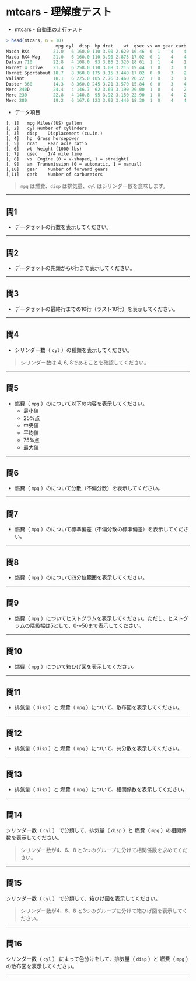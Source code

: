 # mtcars - 理解度テスト

* mtcars - 自動車の走行テスト

```r
> head(mtcars, n = 10)
                   mpg cyl  disp  hp drat    wt  qsec vs am gear carb
Mazda RX4         21.0   6 160.0 110 3.90 2.620 16.46  0  1    4    4
Mazda RX4 Wag     21.0   6 160.0 110 3.90 2.875 17.02  0  1    4    4
Datsun 710        22.8   4 108.0  93 3.85 2.320 18.61  1  1    4    1
Hornet 4 Drive    21.4   6 258.0 110 3.08 3.215 19.44  1  0    3    1
Hornet Sportabout 18.7   8 360.0 175 3.15 3.440 17.02  0  0    3    2
Valiant           18.1   6 225.0 105 2.76 3.460 20.22  1  0    3    1
Duster 360        14.3   8 360.0 245 3.21 3.570 15.84  0  0    3    4
Merc 240D         24.4   4 146.7  62 3.69 3.190 20.00  1  0    4    2
Merc 230          22.8   4 140.8  95 3.92 3.150 22.90  1  0    4    2
Merc 280          19.2   6 167.6 123 3.92 3.440 18.30  1  0    4    4
```

* データ項目

```
[, 1]	mpg	Miles/(US) gallon
[, 2]	cyl	Number of cylinders
[, 3]	disp	Displacement (cu.in.)
[, 4]	hp	Gross horsepower
[, 5]	drat	Rear axle ratio
[, 6]	wt	Weight (1000 lbs)
[, 7]	qsec	1/4 mile time
[, 8]	vs	Engine (0 = V-shaped, 1 = straight)
[, 9]	am	Transmission (0 = automatic, 1 = manual)
[,10]	gear	Number of forward gears
[,11]	carb	Number of carburetors
```

> `mpg` は燃費、`disp` は排気量、`cyl` はシリンダー数を意味します。

---

## 問1

* データセットの行数を表示してください。

---

## 問2

* データセットの先頭から6行まで表示してください。

---

## 問3

* データセットの最終行までの10行（ラスト10行）を表示してください。

---

## 問4

* シリンダー数（ `cyl` ）の種類を表示してください。

> シリンダー数は 4, 6, 8であることを確認してください。

---

## 問5

* 燃費（ `mpg` ）のについて以下の内容を表示してください。
  * 最小値
  * 25%点
  * 中央値
  * 平均値
  * 75%点
  * 最大値

---

## 問6

* 燃費（ `mpg` ）のについて分散（不偏分散）を表示してください。

---

## 問7

* 燃費（ `mpg` ）のについて標準偏差（不偏分散の標準偏差）を表示してください。

---

## 問8

* 燃費（ `mpg` ）のについて四分位範囲を表示してください。

---


## 問9

* 燃費（ `mpg` ）についてヒストグラムを表示してください。ただし、ヒストグラムの階級幅は5として、0〜50まで表示してください。


---

## 問10

* 燃費（ `mpg` ）について箱ひげ図を表示してください。

---


## 問11

* 排気量（ `disp` ）と 燃費（ `mpg` ）について、散布図を表示してください。

---

## 問12

* 排気量（ `disp` ）と 燃費（ `mpg` ）について、共分散を表示してください。

---

## 問13

* 排気量（ `disp` ）と 燃費（ `mpg` ）について、相関係数を表示してください。

---

## 問14

シリンダー数（ `cyl` ） で分類して、排気量（ `disp` ）と 燃費（ `mpg` ）の相関係数を表示してください。

> シリンダー数が4、6、8 と3つのグループに分けて相関係数を求めてください。

---

## 問15

シリンダー数（ `cyl` ） で分類して、箱ひげ図を表示してください。

> シリンダー数が4、6、8 と3つのグループに分けて箱ひげ図を表示してください。

---

## 問16

シリンダー数（ `cyl` ） によって色分けをして、排気量（ `disp` ）と 燃費（ `mpg` ）の散布図を表示してください。

---
